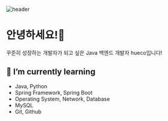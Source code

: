 ![header](https://capsule-render.vercel.app/api?type=waving&height=200&text=hueco&fontAlign=80&fontAlignY=40&color=gradient)


# 안녕하세요!👋
꾸준히 성장하는 개발자가 되고 싶은 Java 백엔드 개발자 hueco입니다!

<!--
- 🔭 I’m currently working on ...
- 💬 Ask me about ...
- 📫 How to reach me: ...
-->


## 🌱 I’m currently learning
- Java, Python
- Spring Framework, Spring Boot
- Operating System, Network, Database
- MySQL
- Git, Github

